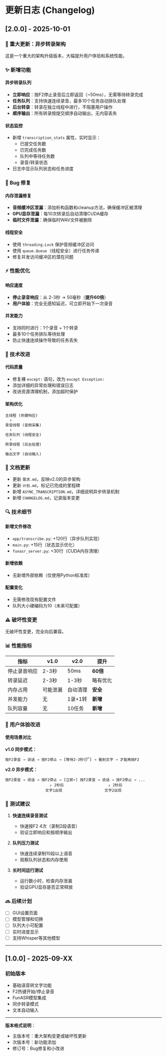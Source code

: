 # 更新日志 (Changelog)

## [2.0.0] - 2025-10-01

### 🎉 重大更新：异步转录架构

这是一个重大的架构升级版本，大幅提升用户体验和系统性能。

### ✨ 新增功能

#### 异步转录队列
- **立即响应**：按F2停止录音后立即返回（~50ms），无需等待转录完成
- **任务队列**：支持快速连续录音，最多10个任务自动排队处理
- **后台转录**：转录在独立线程中进行，不阻塞用户操作
- **顺序输出**：所有转录按提交顺序自动输出，无内容丢失

#### 状态监控
- 新增 `transcription_stats` 属性，实时显示：
  - 已提交任务数
  - 已完成任务数
  - 队列中等待任务数
  - 录音/转录状态
- 日志中显示队列状态和任务进度

### 🐛 Bug 修复

#### 内存泄漏修复
- **音频缓冲区泄漏**：添加析构函数和cleanup方法，确保缓冲区被清理
- **GPU显存泄漏**：每10次转录后自动清理CUDA缓存
- **临时文件泄漏**：确保临时WAV文件被删除

#### 线程安全
- 使用 `threading.Lock` 保护音频缓冲区访问
- 使用 `queue.Queue`（线程安全）进行任务传递
- 修复并发访问缓冲区的潜在问题

### ⚡ 性能优化

#### 响应速度
- **停止录音响应**：从 2-3秒 → 50毫秒（**提升60倍**）
- **用户体验**：完全无感知延迟，可立即开始下一次录音

#### 并发能力
- 支持同时进行：1个录音 + 1个转录
- 最多10个任务排队等待处理
- 防止快速连续操作导致的任务丢失

### 🔧 技术改进

#### 代码质量
- 修复裸 `except:` 语句，改为 `except Exception:`
- 添加详细的异常处理和错误日志
- 改进资源清理机制，添加超时保护

#### 架构优化
```
主线程 (热键响应)
  ↓
录音线程 (音频采集)
  ↓
任务队列 (线程安全)
  ↓
转录线程 (后台处理)
  ↓
输出文字 (自动输入)
```

### 📝 文档更新

- 更新 `需求.md`，反映v2.0的异步架构
- 更新 `计划.md`，标记已完成的里程碑
- 新增 `ASYNC_TRANSCRIPTION.md`，详细说明异步转录机制
- 新增 `CHANGELOG.md`，记录版本变更

### 🔍 技术细节

#### 新增文件修改
- `app/transcribe.py`: +120行（异步队列实现）
- `main.py`: +15行（状态显示优化）
- `funasr_server.py`: +30行（CUDA内存清理）

#### 新增依赖
- 无新增外部依赖（仅使用Python标准库）

#### 配置变化
- 无需修改现有配置文件
- 队列大小硬编码为10（未来可配置）

### ⚠️ 破坏性变更

无破坏性变更，完全向后兼容。

### 📊 性能指标

| 指标 | v1.0 | v2.0 | 提升 |
|------|------|------|------|
| 停止录音响应 | 2-3秒 | 50ms | **60倍** |
| 转录延迟 | 2-3秒 | 1-3秒 | 略有优化 |
| 内存占用 | 可能泄漏 | 自动清理 | **安全** |
| 并发能力 | 无 | 1录+1转 | **新增** |
| 队列容量 | 无 | 10任务 | **新增** |

### 🎯 用户体验改进

#### 使用场景对比

**v1.0 同步模式：**
```
按F2录音 → 说话 → 按F2停止 → [等待2-3秒😴] → 看到文字 → 才能再按F2
```

**v2.0 异步模式：**
```
按F2录音 → 说话 → 按F2停止 → [立即⚡] 按F2录音 → 说话 → 按F2停止 → ...
                    ↓ 2秒后                    ↓ 2秒后
                  文字1出现                   文字2出现
```

### 🧪 测试建议

1. **快速连续录音测试**
   - 快速按F2 4次（录制2段语音）
   - 验证立即响应和按顺序输出

2. **队列压力测试**
   - 快速连续录制10段以上语音
   - 观察队列状态和内存使用

3. **长时间运行测试**
   - 运行数小时，检查内存泄漏
   - 验证GPU显存是否正常释放

### 🔜 后续计划

- [ ] GUI设置页面
- [ ] 模型管理和切换
- [ ] 队列大小可配置
- [ ] 实时进度显示
- [ ] 支持Whisper等其他模型

---

## [1.0.0] - 2025-09-XX

### 初始版本

- 基础语音转文字功能
- F2热键开始/停止录音
- FunASR模型集成
- 同步转录模式
- 文本自动输入

---

**版本格式说明**：
- 主版本号：重大架构变更或破坏性更新
- 次版本号：新功能添加
- 修订号：Bug修复和小改进

